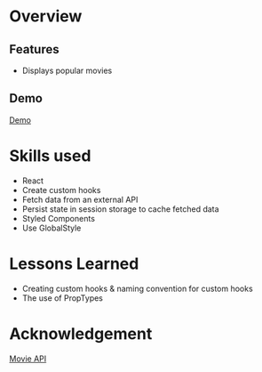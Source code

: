# Overview

## Features
- Displays popular movies

## Demo
[Demo](https://62a2c00b3d7f825543a1c40b--bright-parfait-e0cd13.netlify.app/)
# Skills used
- React
 - Create custom hooks
 - Fetch data from an external API
 - Persist state in session storage to cache fetched data
- Styled Components
 - Use GlobalStyle

# Lessons Learned
- Creating custom hooks & naming convention for custom hooks
- The use of PropTypes

# Acknowledgement
[Movie API](https://www.themoviedb.org/)